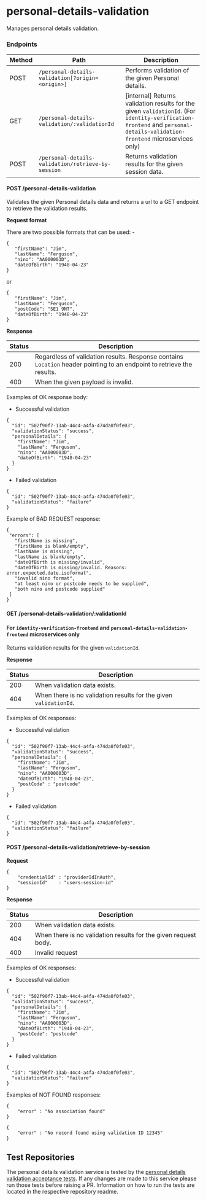 

# personal-details-validation

Manages personal details validation.

### Endpoints

| Method | Path                                                   | Description                                                                                                                                                              |
|--------|--------------------------------------------------------|--------------------------------------------------------------------------------------------------------------------------------------------------------------------------|
| POST   | ```/personal-details-validation[?origin=<origin>]```   | Performs validation of the given Personal details.                                                                                                                       |
| GET    | ```/personal-details-validation/:validationId```       | [internal] Returns validation results for the given `validationId`. (For `identity-verification-frontend` and `personal-details-validation-frontend` microservices only) |
| POST   | ```/personal-details-validation/retrieve-by-session``` | Returns validation results for the given session data.                                                                                                                   |

#### POST /personal-details-validation

Validates the given Personal details data and returns a url to a GET endpoint to retrieve the validation results.

**Request format**

There are two possible formats that can be used: -

```
{
   "firstName": "Jim",
   "lastName": "Ferguson",
   "nino": "AA000003D",
   "dateOfBirth": "1948-04-23"
}
```

or

```
{
   "firstName": "Jim",
   "lastName": "Ferguson",
   "postCode": "SE1 9NT",
   "dateOfBirth": "1948-04-23"
}
```

**Response**

| Status |Description|
|--------|-----------|
| 200    | Regardless of validation results. Response contains `Location` header pointing to an endpoint to retrieve the results.|
| 400    | When the given payload is invalid.|

Examples of OK response body:
* Successful validation
```
{
  "id": "502f90f7-13ab-44c4-a4fa-474da0f0fe03",
  "validationStatus": "success",
  "personalDetails": {
    "firstName": "Jim",
    "lastName": "Ferguson",
    "nino": "AA000003D",
    "dateOfBirth": "1948-04-23"
  }
}
```

* Failed validation
```
{
  "id": "502f90f7-13ab-44c4-a4fa-474da0f0fe03",
  "validationStatus": "failure"
}
```

Example of BAD REQUEST response:
 ```
{
  "errors": [
    "firstName is missing",
    "firstName is blank/empty",
    "lastName is missing",
    "lastName is blank/empty",
    "dateOfBirth is missing/invalid",
    "dateOfBirth is missing/invalid. Reasons: error.expected.date.isoformat",
    "invalid nino format",
    "at least nino or postcode needs to be supplied",
    "both nino and postcode supplied"
  ]
}
```

#### GET /personal-details-validation/:validationId
#### For `identity-verification-frontend` and `personal-details-validation-frontend` microservices only
Returns validation results for the given `validationId`.

**Response**

| Status  |Description|
|---------|-----------|
| 200     | When validation data exists.|
| 404     | When there is no validation results for the given `validationId`.|

Examples of OK responses:
* Successful validation
```
{
  "id": "502f90f7-13ab-44c4-a4fa-474da0f0fe03",
  "validationStatus": "success",
  "personalDetails": {
    "firstName": "Jim",
    "lastName": "Ferguson",
    "nino": "AA000003D",
    "dateOfBirth": "1948-04-23",
    "postCode" : "postcode"
  }
}
```

* Failed validation
```
{
  "id": "502f90f7-13ab-44c4-a4fa-474da0f0fe03",
  "validationStatus": "failure"
}
```
#### POST /personal-details-validation/retrieve-by-session
**Request**

```
{
    "credentialId" : "providerIdInAuth",
    "sessionId"    : "users-session-id"
}
```
**Response**

| Status | Description                                                     |
|--------|-----------------------------------------------------------------|
| 200    | When validation data exists.                                    |
| 404    | When there is no validation results for the given request body. |
| 400    | Invalid request                                                 

Examples of OK responses:
* Successful validation
```
{
  "id": "502f90f7-13ab-44c4-a4fa-474da0f0fe03",
  "validationStatus": "success",
  "personalDetails": {
    "firstName": "Jim",
    "lastName": "Ferguson",
    "nino": "AA000003D",
    "dateOfBirth": "1948-04-23",
    "postCode": "postcode"
  }
}
```

* Failed validation
```
{
  "id": "502f90f7-13ab-44c4-a4fa-474da0f0fe03",
  "validationStatus": "failure"
}
```
Examples of NOT FOUND responses:
```
{
    "error" : "No association found"
}
```
```
{
    "error" : "No record found using validation ID 12345"
}
```

## Test Repositories

The personal details validation service is tested by the [personal details validation acceptance tests](https://github.com/hmrc/personal-details-validation-acceptance-tests). If any changes are made to this service please run those tests before raising a PR. Information on how to run the tests are located in the respective repository readme.
